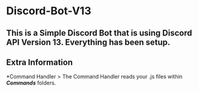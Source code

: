 # Discord-Bot-V13
This is a Simple Discord Bot that is using Discord API Version 13. Everything has been setup.
-----------------------------------------
## Extra Information
*Command Handler > The Command Handler reads your .js files within ***Commands*** folders.
